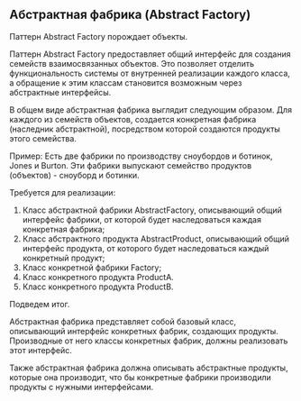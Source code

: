 ## Абстрактная фабрика (Abstract Factory)

Паттерн Abstract Factory порождает объекты.

Паттерн Abstract Factory предоставляет общий интерфейс для создания семейств взаимосвязанных объектов. Это позволяет отделить функциональность системы от внутренней реализации каждого класса, а обращение к этим классам становится возможным через абстрактные интерфейсы.

В общем виде абстрактная фабрика выглядит следующим образом. Для каждого из семейств объектов, создается конкретная фабрика (наследник абстрактной), посредством которой создаются продукты этого семейства.

Пример: Есть две фабрики по производству сноубордов и ботинок, Jones и Burton. Эти фабрики выпускают семейство продуктов (объектов) - сноуборд и ботинки.

Требуется для реализации:

1. Класс абстрактной фабрики AbstractFactory, описывающий общий интерфейс фабрики, от которой будет наследоваться каждая конкретная фабрика;
2. Класс абстрактного продукта AbstractProduct, описывающий общий интерфейс продукта, от которого будет наследоваться каждый конкретный продукт;
3. Класс конкретной фабрики Factory;
4. Класс конкретного продукта ProductA.
5. Класс конкретного продукта ProductB.

Подведем итог.

Абстрактная фабрика представляет собой базовый класс, описывающий интерфейс конкретных фабрик, создающих продукты. Производные от него классы конкретных фабрик, должны реализовать этот интерфейс.

Также абстрактная фабрика должна описывать абстрактные продукты, которые она производит, что бы конкретные фабрики производили продукты с нужными интерфейсами.

